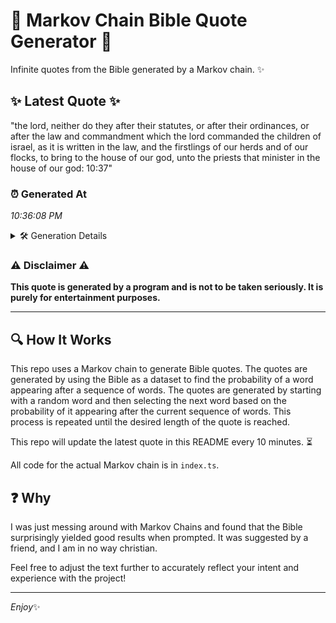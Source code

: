 # 📖 Markov Chain Bible Quote Generator 📖

Infinite quotes from the Bible generated by a Markov chain. ✨

## ✨ Latest Quote ✨
"the lord, neither do they after their statutes, or after their ordinances, or after the law and commandment which the lord commanded the children of israel, as it is written in the law, and the firstlings of our herds and of our flocks, to bring to the house of our god, unto the priests that minister in the house of our god: 10:37"

### ⏰ Generated At
*10:36:08 PM*

<details>
    <summary>🛠️ Generation Details</summary>
    <p>
        <strong>🌱 Seed:</strong> the<br>
        <strong>🔄 Iterations:</strong> 62<br>
        <strong>📜 Context History:</strong><br>[ the ]: lord,<br>[ the, lord, ]: neither<br>[ the, lord,, neither ]: do<br>[ the, lord,, neither, do ]: they<br>[ the, lord,, neither, do, they ]: after<br>[ the, lord,, neither, do, they, after ]: their<br>[ lord,, neither, do, they, after, their ]: statutes,<br>[ neither, do, they, after, their, statutes, ]: or<br>[ do, they, after, their, statutes,, or ]: after<br>[ they, after, their, statutes,, or, after ]: their<br>[ after, their, statutes,, or, after, their ]: ordinances,<br>[ their, statutes,, or, after, their, ordinances, ]: or<br>[ statutes,, or, after, their, ordinances,, or ]: after<br>[ or, after, their, ordinances,, or, after ]: the<br>[ after, their, ordinances,, or, after, the ]: law<br>[ their, ordinances,, or, after, the, law ]: and<br>[ ordinances,, or, after, the, law, and ]: commandment<br>[ or, after, the, law, and, commandment ]: which<br>[ after, the, law, and, commandment, which ]: the<br>[ the, law, and, commandment, which, the ]: lord<br>[ law, and, commandment, which, the, lord ]: commanded<br>[ and, commandment, which, the, lord, commanded ]: the<br>[ commandment, which, the, lord, commanded, the ]: children<br>[ which, the, lord, commanded, the, children ]: of<br>[ the, lord, commanded, the, children, of ]: israel,<br>[ lord, commanded, the, children, of, israel, ]: as<br>[ commanded, the, children, of, israel,, as ]: it<br>[ the, children, of, israel,, as, it ]: is<br>[ children, of, israel,, as, it, is ]: written<br>[ of, israel,, as, it, is, written ]: in<br>[ israel,, as, it, is, written, in ]: the<br>[ as, it, is, written, in, the ]: law,<br>[ it, is, written, in, the, law, ]: and<br>[ is, written, in, the, law,, and ]: the<br>[ written, in, the, law,, and, the ]: firstlings<br>[ in, the, law,, and, the, firstlings ]: of<br>[ the, law,, and, the, firstlings, of ]: our<br>[ law,, and, the, firstlings, of, our ]: herds<br>[ and, the, firstlings, of, our, herds ]: and<br>[ the, firstlings, of, our, herds, and ]: of<br>[ firstlings, of, our, herds, and, of ]: our<br>[ of, our, herds, and, of, our ]: flocks,<br>[ our, herds, and, of, our, flocks, ]: to<br>[ herds, and, of, our, flocks,, to ]: bring<br>[ and, of, our, flocks,, to, bring ]: to<br>[ of, our, flocks,, to, bring, to ]: the<br>[ our, flocks,, to, bring, to, the ]: house<br>[ flocks,, to, bring, to, the, house ]: of<br>[ to, bring, to, the, house, of ]: our<br>[ bring, to, the, house, of, our ]: god,<br>[ to, the, house, of, our, god, ]: unto<br>[ the, house, of, our, god,, unto ]: the<br>[ house, of, our, god,, unto, the ]: priests<br>[ of, our, god,, unto, the, priests ]: that<br>[ our, god,, unto, the, priests, that ]: minister<br>[ god,, unto, the, priests, that, minister ]: in<br>[ unto, the, priests, that, minister, in ]: the<br>[ the, priests, that, minister, in, the ]: house<br>[ priests, that, minister, in, the, house ]: of<br>[ that, minister, in, the, house, of ]: our<br>[ minister, in, the, house, of, our ]: god:<br>[ in, the, house, of, our, god: ]: 10:37<br>
    </p>
</details>

### ⚠️ Disclaimer ⚠️
**This quote is generated by a program and is not to be taken seriously. It is purely for entertainment purposes.**

---

## 🔍 How It Works

This repo uses a Markov chain to generate Bible quotes. The quotes are generated by using the Bible as a dataset to find the probability of a word appearing after a sequence of words. The quotes are generated by starting with a random word and then selecting the next word based on the probability of it appearing after the current sequence of words. This process is repeated until the desired length of the quote is reached.

This repo will update the latest quote in this README every 10 minutes. ⏳

All code for the actual Markov chain is in `index.ts`.

## ❓ Why

I was just messing around with Markov Chains and found that the Bible surprisingly yielded good results when prompted. 
It was suggested by a friend, and I am in no way christian.

Feel free to adjust the text further to accurately reflect your intent and experience with the project!

---

*Enjoy*✨

